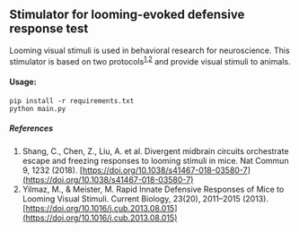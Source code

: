 ## Stimulator for looming-evoked defensive response test

Looming visual stimuli is used in behavioral research for neuroscience. This stimulator is based on two protocols<sup>[1](#1),[2](#2)</sup> and provide visual stimuli to animals. 

#### Usage:
```
pip install -r requirements.txt
python main.py
```

##### References

1. <span id="1">Shang, C., Chen, Z., Liu, A. et al. Divergent midbrain circuits orchestrate escape and freezing responses to looming stimuli in mice. Nat Commun 9, 1232 (2018). [https://doi.org/10.1038/s41467-018-03580-7](https://doi.org/10.1038/s41467-018-03580-7)</span>
2. <span id="2">Yilmaz, M., & Meister, M. Rapid Innate Defensive Responses of Mice to Looming Visual Stimuli. Current Biology, 23(20), 2011–2015 (2013). [https://doi.org/10.1016/j.cub.2013.08.015](https://doi.org/10.1016/j.cub.2013.08.015)</span>